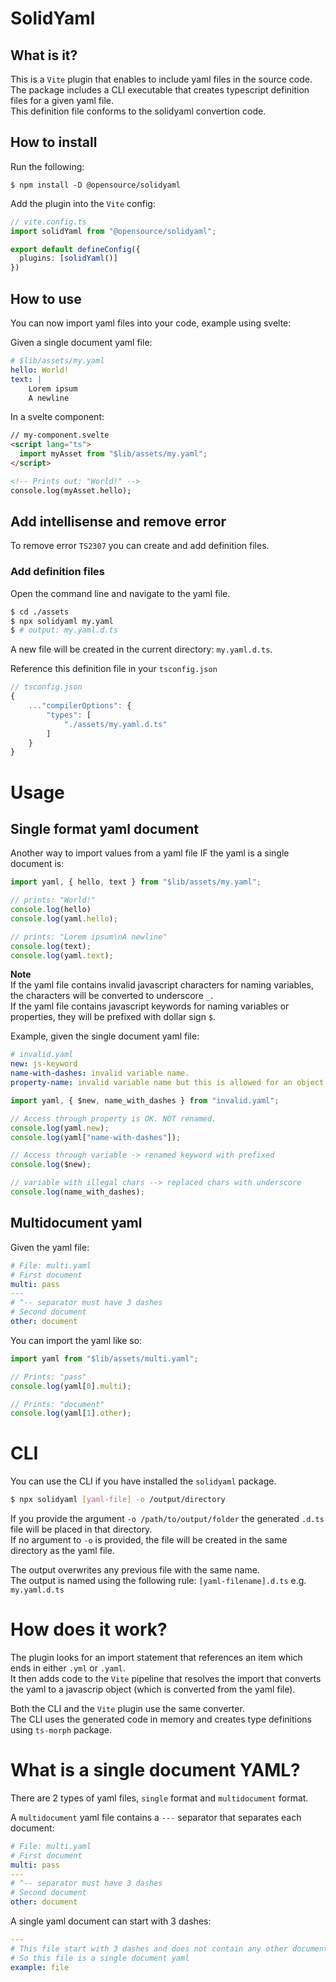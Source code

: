 # SolidYaml

## What is it?
This is a `Vite` plugin that enables to include yaml files in the source code.  
The package includes a CLI executable that creates typescript definition files for a given yaml file.  
This definition file conforms to the solidyaml convertion code.

## How to install
Run the following:

```console
$ npm install -D @opensource/solidyaml
```

Add the plugin into the `Vite` config:

```typescript
// vite.config.ts
import solidYaml from "@opensource/solidyaml";

export default defineConfig({
  plugins: [solidYaml()]
})
```

## How to use
You can now import yaml files into your code, example using svelte:

Given a single document yaml file:

```yaml
# $lib/assets/my.yaml
hello: World!
text: |
    Lorem ipsum
    A newline
```

In a svelte component:

```html
// my-component.svelte
<script lang="ts">
  import myAsset from "$lib/assets/my.yaml";
</script>

<!-- Prints out: "World!" -->
console.log(myAsset.hello);
```

## Add intellisense and remove error

To remove error `TS2307` you can create and add definition files.

### Add definition files
Open the command line and navigate to the yaml file.

``` bash
$ cd ./assets
$ npx solidyaml my.yaml
$ # output: my.yaml.d.ts
```

A new file will be created in the current directory: `my.yaml.d.ts`.

Reference this definition file in your `tsconfig.json`

``` typescript
// tsconfig.json
{
    ..."compilerOptions": {
        "types": [
            "./assets/my.yaml.d.ts"
        ]
    }
}
```

# Usage

## Single format yaml document
Another way to import values from a yaml file IF the yaml is a single document is:

```typescript
import yaml, { hello, text } from "$lib/assets/my.yaml";

// prints: "World!"
console.log(hello)
console.log(yaml.hello);

// prints: "Lorem ipsum\nA newline"
console.log(text);
console.log(yaml.text);

```

**Note**  
If the yaml file contains invalid javascript characters for naming variables, the characters will be converted to underscore `_`.  
If the yaml file contains javascript keywords for naming variables or properties, they will be prefixed with dollar sign `$`.

Example, given the single document yaml file:  

```yaml
# invalid.yaml
new: js-keyword
name-with-dashes: invalid variable name.
property-name: invalid variable name but this is allowed for an object property name.
```

```typescript
import yaml, { $new, name_with_dashes } from "invalid.yaml";

// Access through property is OK. NOT renamed.
console.log(yaml.new);
console.log(yaml["name-with-dashes"]);

// Access through variable -> renamed keyword with prefixed
console.log($new);

// variable with illegal chars --> replaced chars with underscore
console.log(name_with_dashes);
```


## Multidocument yaml
Given the yaml file:
```yaml
# File: multi.yaml
# First document
multi: pass
---
# ^-- separator must have 3 dashes
# Second document
other: document
```

You can import the yaml like so:

```typescript
import yaml from "$lib/assets/multi.yaml";

// Prints: "pass"
console.log(yaml[0].multi);

// Prints: "document"
console.log(yaml[1].other);
```

# CLI

You can use the CLI if you have installed the `solidyaml` package.

```bash
$ npx solidyaml [yaml-file] -o /output/directory
```

If you provide the argument `-o /path/to/output/folder` the generated `.d.ts` file will be placed in that directory.  
If no argument to `-o` is provided, the file will be created in the same directory as the yaml file.

The output overwrites any previous file with the same name.  
The output is named using the following rule: `[yaml-filename].d.ts` e.g. `my.yaml.d.ts`


# How does it work?
The plugin looks for an import statement that references an item which ends in either `.yml` or `.yaml`.  
It then adds code to the `Vite` pipeline that resolves the import that converts the yaml to a javascrip object (which is converted from the yaml file).

Both the CLI and the `Vite` plugin use the same converter.  
The CLI uses the generated code in memory and creates type definitions using `ts-morph` package.


# What is a single document YAML?
There are 2 types of yaml files, `single` format and `multidocument` format.

A `multidocument` yaml file contains a `---` separator that separates each document:

```yaml
# File: multi.yaml
# First document
multi: pass
---
# ^-- separator must have 3 dashes
# Second document
other: document
```

A single yaml document can start with 3 dashes:

```yaml
---
# This file start with 3 dashes and does not contain any other documents.
# So this file is a single document yaml
example: file
```